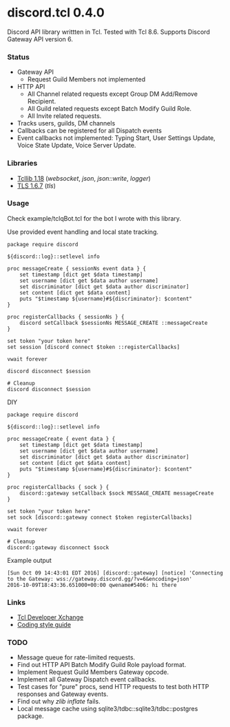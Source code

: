 # discord.tcl 0.4.0
Discord API library writtten in Tcl.
Tested with Tcl 8.6.
Supports Discord Gateway API version 6.

### Status

- Gateway API
  - Request Guild Members not implemented
- HTTP API
  - All Channel related requests except Group DM Add/Remove Recipient.
  - All Guild related requests except Batch Modify Guild Role.
  - All Invite related requests.
- Tracks users, guilds, DM channels
- Callbacks can be registered for all Dispatch events
- Event callbacks not implemented: Typing Start, User Settings Update,
  Voice State Update, Voice Server Update.

### Libraries

- [Tcllib 1.18](http://www.tcl.tk/software/tcllib) (*websocket*, *json*,
    *json::write*, *logger*)
- [TLS 1.6.7](https://sourceforge.net/projects/tls) (*tls*)

### Usage
Check example/tclqBot.tcl for the bot I wrote with this library.

Use provided event handling and local state tracking.
```
package require discord

${discord::log}::setlevel info

proc messageCreate { sessionNs event data } {
    set timestamp [dict get $data timestamp]
    set username [dict get $data author username]
    set discriminator [dict get $data author discriminator]
    set content [dict get $data content]
    puts "$timestamp ${username}#${discriminator}: $content"
}

proc registerCallbacks { sessionNs } {
    discord setCallback $sessionNs MESSAGE_CREATE ::messageCreate
}

set token "your token here"
set session [discord connect $token ::registerCallbacks]

vwait forever

discord disconnect $session

# Cleanup
discord disconnect $session
```
DIY
```
package require discord

${discord::log}::setlevel info

proc messageCreate { event data } {
    set timestamp [dict get $data timestamp]
    set username [dict get $data author username]
    set discriminator [dict get $data author discriminator]
    set content [dict get $data content]
    puts "$timestamp ${username}#${discriminator}: $content"
}

proc registerCallbacks { sock } {
    discord::gateway setCallback $sock MESSAGE_CREATE messageCreate
}

set token "your token here"
set sock [discord::gateway connect $token registerCallbacks]

vwait forever

# Cleanup
discord::gateway disconnect $sock
```

Example output
```
[Sun Oct 09 14:43:01 EDT 2016] [discord::gateway] [notice] 'Connecting to the Gateway: wss://gateway.discord.gg/?v=6&encoding=json'
2016-10-09T18:43:36.651000+00:00 qwename#5406: hi there
```

### Links

- [Tcl Developer Xchange](https://tcl.tk)
- [Coding style guide](http://www.tcl.tk/doc/styleGuide.pdf)

### TODO

- Message queue for rate-limited requests.
- Find out HTTP API Batch Modify Guild Role payload format.
- Implement Request Guild Members Gateway opcode.
- Implement all Gateway Dispatch event callbacks.
- Test cases for "pure" procs, send HTTP requests to test both HTTP responses
  and Gateway events.
- Find out why *zlib inflate* fails.
- Local message cache using sqlite3/tdbc::sqlite3/tdbc::postgres package.
